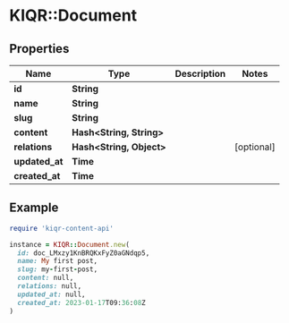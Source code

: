 # KIQR::Document

## Properties

| Name | Type | Description | Notes |
| ---- | ---- | ----------- | ----- |
| **id** | **String** |  |  |
| **name** | **String** |  |  |
| **slug** | **String** |  |  |
| **content** | **Hash&lt;String, String&gt;** |  |  |
| **relations** | **Hash&lt;String, Object&gt;** |  | [optional] |
| **updated_at** | **Time** |  |  |
| **created_at** | **Time** |  |  |

## Example

```ruby
require 'kiqr-content-api'

instance = KIQR::Document.new(
  id: doc_LMxzy1KnBRQKxFyZ0aGNdqp5,
  name: My first post,
  slug: my-first-post,
  content: null,
  relations: null,
  updated_at: null,
  created_at: 2023-01-17T09:36:08Z
)
```


